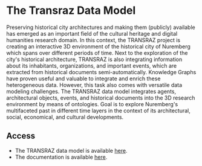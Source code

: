 # The Transraz Data Model

Preserving historical city architectures and making them (publicly) available has emerged as an important field of the cultural heritage and digital humanities research domain. In this context, the TRANSRAZ project is creating an interactive 3D environment of the historical city of Nuremberg which spans over different periods of time. Next to the exploration of the city's historical architecture, TRANSRAZ is also integrating information about its inhabitants, organizations, and important events, which are extracted from historical documents semi-automatically. Knowledge Graphs have proven useful and valuable to integrate and enrich these heterogeneous data. However, this task also comes with versatile data modeling challenges. The TRANSRAZ data model integrates agents, architectural objects, events, and historical documents into the 3D research environment by means of ontologies. Goal is to explore Nuremberg's multifaceted past in different time layers in the context of its architectural, social, economical, and cultural developments.


## Access

- The TRANSRAZ data model is available [here](https://github.com/ISE-FIZKarlsruhe/Transraz/blob/main/TRANSRAZDataModel/transraz_datamodel.ttl). 
- The documentation is available [here](https://ise-fizkarlsruhe.github.io/Transraz/datamodel).
